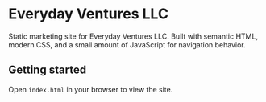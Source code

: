 # Everyday Ventures LLC

Static marketing site for Everyday Ventures LLC. Built with semantic HTML, modern CSS, and a small amount of JavaScript for navigation behavior.

## Getting started

Open `index.html` in your browser to view the site.
